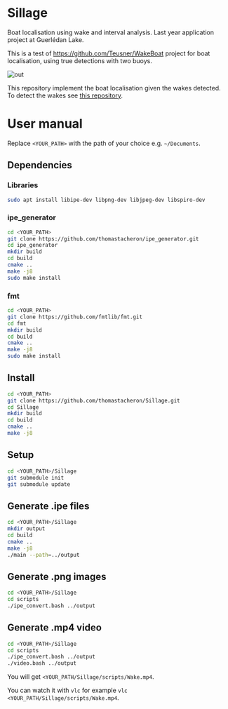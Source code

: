 # Sillage
Boat localisation using wake and interval analysis. Last year application project at Guerlédan Lake.

This is a test of https://github.com/Teusner/WakeBoat project for boat localisation, using true detections with two buoys.

![out](https://user-images.githubusercontent.com/114411509/218680032-6cc96afe-0677-40e0-886c-70fd600703ae.gif)

This repository implement the boat localisation given the wakes detected. To detect the wakes see [this repository](https://github.com/Pazu35/sillage).
# User manual

Replace ```<YOUR_PATH>``` with the path of your choice e.g. ```~/Documents```.

## Dependencies

### Libraries
```bash
sudo apt install libipe-dev libpng-dev libjpeg-dev libspiro-dev
```

### ipe_generator
```bash
cd <YOUR_PATH>
git clone https://github.com/thomastacheron/ipe_generator.git
cd ipe_generator
mkdir build
cd build
cmake ..
make -j8
sudo make install
```

### fmt
```bash
cd <YOUR_PATH>
git clone https://github.com/fmtlib/fmt.git
cd fmt
mkdir build
cd build
cmake ..
make -j8
sudo make install
```

## Install

```bash
cd <YOUR_PATH>
git clone https://github.com/thomastacheron/Sillage.git
cd Sillage
mkdir build
cd build
cmake ..
make -j8
```

## Setup

```bash
cd <YOUR_PATH>/Sillage
git submodule init
git submodule update
```

## Generate .ipe files
```bash
cd <YOUR_PATH>/Sillage
mkdir output
cd build
cmake ..
make -j8
./main --path=../output
```

## Generate .png images
```bash
cd <YOUR_PATH>/Sillage
cd scripts
./ipe_convert.bash ../output
```

## Generate .mp4 video
```bash
cd <YOUR_PATH>/Sillage
cd scripts
./ipe_convert.bash ../output
./video.bash ../output
```

You will get ```<YOUR_PATH/Sillage/scripts/Wake.mp4```.

You can watch it with ```vlc``` for example ```vlc <YOUR_PATH/Sillage/scripts/Wake.mp4```.
